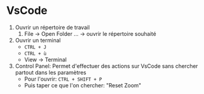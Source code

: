 # VsCode

1. Ouvrir un répertoire de travail
   1. File -> Open Folder ... -> ouvrir le répertoire souhaité
2. Ouvrir un terminal
   - `CTRL + J`
   - `CTRL + ù`
   - View -> Terminal
3. Control Panel: Permet d'effectuer des actions sur VsCode sans chercher partout dans les paramètres
   - Pour l'ouvrir: `CTRL + SHIFT + P`
   - Puis taper ce que l'on chercher: "Reset Zoom"
